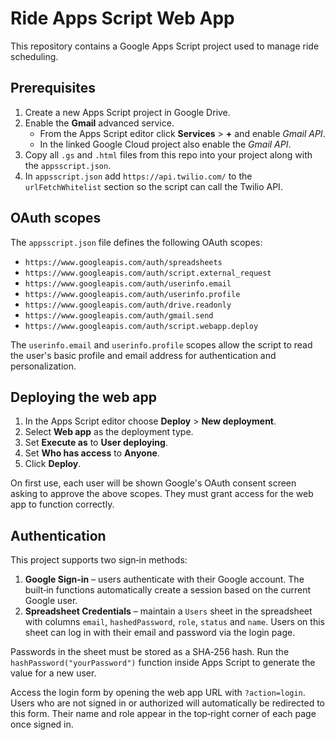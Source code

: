 # Ride Apps Script Web App

This repository contains a Google Apps Script project used to manage ride scheduling.

## Prerequisites

1. Create a new Apps Script project in Google Drive.
2. Enable the **Gmail** advanced service.
   - From the Apps Script editor click **Services** > **+** and enable *Gmail API*.
   - In the linked Google Cloud project also enable the *Gmail API*.
3. Copy all `.gs` and `.html` files from this repo into your project along with the `appsscript.json`.
4. In `appsscript.json` add `https://api.twilio.com/` to the `urlFetchWhitelist` section so the script can call the Twilio API.

## OAuth scopes

The `appsscript.json` file defines the following OAuth scopes:

- `https://www.googleapis.com/auth/spreadsheets`
- `https://www.googleapis.com/auth/script.external_request`
- `https://www.googleapis.com/auth/userinfo.email`
- `https://www.googleapis.com/auth/userinfo.profile`
- `https://www.googleapis.com/auth/drive.readonly`
- `https://www.googleapis.com/auth/gmail.send`
- `https://www.googleapis.com/auth/script.webapp.deploy`

The `userinfo.email` and `userinfo.profile` scopes allow the script to read the user's basic profile and email address for authentication and personalization.

## Deploying the web app

1. In the Apps Script editor choose **Deploy** > **New deployment**.
2. Select **Web app** as the deployment type.
3. Set **Execute as** to **User deploying**.
4. Set **Who has access** to **Anyone**.
5. Click **Deploy**.

On first use, each user will be shown Google's OAuth consent screen asking to approve the above scopes. They must grant access for the web app to function correctly.
## Authentication

This project supports two sign‑in methods:

1. **Google Sign‑in** – users authenticate with their Google account. The
   built‑in functions automatically create a session based on the current Google
   user.
2. **Spreadsheet Credentials** – maintain a `Users` sheet in the spreadsheet
   with columns `email`, `hashedPassword`, `role`, `status` and `name`.  Users on
   this sheet can log in with their email and password via the login page.

Passwords in the sheet must be stored as a SHA‑256 hash.  Run the
`hashPassword("yourPassword")` function inside Apps Script to generate the value
for a new user.

Access the login form by opening the web app URL with `?action=login`.  Users who
are not signed in or authorized will automatically be redirected to this form.
Their name and role appear in the top‑right corner of each page once signed in.

